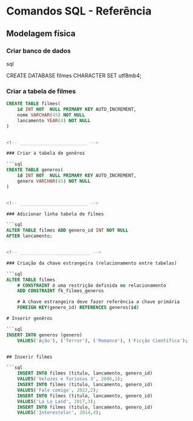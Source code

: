 # Comandos SQL - Referência
<!-- ________________________________ -->

## Modelagem física

### Criar banco de dados

sql

CREATE DATABASE filmes CHARACTER SET utf8mb4;



<!-- __________________________ -->

### Criar a tabela de filmes

```sql
CREATE TABLE filmes(
    id INT NOT  NULL PRIMARY KEY AUTO_INCREMENT,
    nome VARCHAR(45) NOT NULL
    lancamento YEAR(4) NOT NULL
)


<!-- _________________________ -->

### Criar a tabela de genêros

```sql
CREATE TABLE generos(
    id INT NOT  NULL PRIMARY KEY AUTO_INCREMENT,
    genero VARCHAR(45) NOT NULL
)


<!-- _________________________ -->

### Adicionar linha tabela de filmes

```sql
ALTER TABLE filmes ADD genero_id INT NOT NULL
AFTER lancamento;  


<!-- __________________________ -->

### Criação da chave estrangeira (relacionamento entre tabelas)

```sql
ALTER TABLE filmes
    # CONSTRAINT é uma restrição definida no relacionamento
    ADD CONSTRAINT fk_filmes_generos

    # A chave estrangeira deve fazer referência a chave primária 
    FOREIGN KEY(genero_id) REFERENCES generos(id)

# Inserir genêros

```sql
INSERT INTO generos (genero)
    VALUES('Ação'), ('Terror'), ('Romance'), ('Ficção Científica');


## Inserir filmes

```sql
    INSERT INTO filmes (titulo, lancamento, genero_id)
    VALUES('Velozes e furiosos 3', 2006,1);
    INSERT INTO filmes (titulo, lancamento, genero_id)
    VALUES('Fale comigo', 2022,2);
    INSERT INTO filmes (titulo, lancamento, genero_id)
    VALUES('La La Land', 2017,3);
    INSERT INTO filmes (titulo, lancamento, genero_id)
    VALUES('Interestelar', 2014,4);